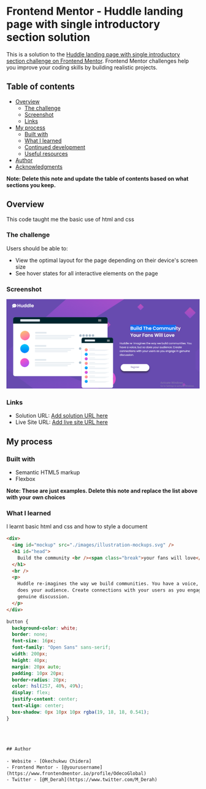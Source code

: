 # Frontend Mentor - Huddle landing page with single introductory section solution

This is a solution to the [Huddle landing page with single introductory section challenge on Frontend Mentor](https://www.frontendmentor.io/challenges/huddle-landing-page-with-a-single-introductory-section-B_2Wvxgi0). Frontend Mentor challenges help you improve your coding skills by building realistic projects.

## Table of contents

- [Overview](#overview)
  - [The challenge](#the-challenge)
  - [Screenshot](#screenshot)
  - [Links](#links)
- [My process](#my-process)
  - [Built with](#built-with)
  - [What I learned](#what-i-learned)
  - [Continued development](#continued-development)
  - [Useful resources](#useful-resources)
- [Author](#author)
- [Acknowledgments](#acknowledgments)

**Note: Delete this note and update the table of contents based on what sections you keep.**

## Overview

This code taught me the basic use of html and css

### The challenge

Users should be able to:

- View the optimal layout for the page depending on their device's screen size
- See hover states for all interactive elements on the page

### Screenshot

![huddle screenshot](images/huddle.png)

### Links

- Solution URL: [Add solution URL here](https://your-solution-url.com)
- Live Site URL: [Add live site URL here](https://your-live-site-url.com)

## My process

### Built with

- Semantic HTML5 markup
- Flexbox

**Note: These are just examples. Delete this note and replace the list above with your own choices**

### What I learned

I learnt basic html and css and how to style a document

```html
<div>
  <img id="mockup" src="./images/illustration-mockups.svg" />
  <h1 id="head">
    Build the community <br /><span class="break">your fans will love</span>
  </h1>
  <br />
  <p>
    Huddle re-imagines the way we build communities. You have a voice, but so
    does your audience. Create connections with your users as you engage in
    genuine discussion.
  </p>
</div>
```

```css
button {
  background-color: white;
  border: none;
  font-size: 16px;
  font-family: "Open Sans" sans-serif;
  width: 200px;
  height: 40px;
  margin: 20px auto;
  padding: 10px 20px;
  border-radius: 20px;
  color: hsl(257, 40%, 49%);
  display: flex;
  justify-content: center;
  text-align: center;
  box-shadow: 0px 10px 10px rgba(19, 18, 18, 0.541);
}
```

```



## Author

- Website - [Okechukwu Chidera]
- Frontend Mentor - [@yourusername](https://www.frontendmentor.io/profile/OdecoGlobal)
- Twitter - [@M_Derah](https://www.twitter.com/M_Derah)

```
